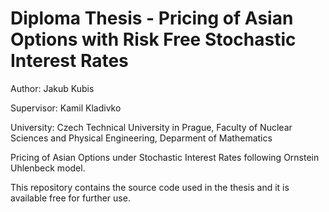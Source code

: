 # Diploma Thesis - Pricing of Asian Options with Risk Free Stochastic Interest Rates

Author: Jakub Kubis 

Supervisor: Kamil Kladivko

University: Czech Technical University in Prague, Faculty of Nuclear Sciences and Physical Engineering, Deparment of Mathematics


Pricing of Asian Options under Stochastic Interest Rates following Ornstein Uhlenbeck model. 

This repository contains the source code used in the thesis and it is available free for further use.

